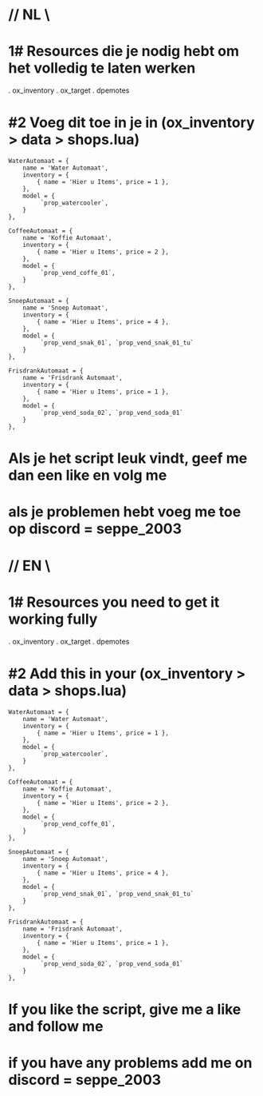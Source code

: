 
# // NL \\ #

 1# Resources die je nodig hebt om het volledig te laten werken 
==================================================================

. ox_inventory
. ox_target
. dpemotes


#2 Voeg dit toe in je in (ox_inventory > data > shops.lua) 
==============================================================

	WaterAutomaat = {
		name = 'Water Automaat',
		inventory = {
			{ name = 'Hier u Items', price = 1 },
		},
		model = {
			 `prop_watercooler`,
		}
	},

	CoffeeAutomaat = {
		name = 'Koffie Automaat',
		inventory = {
			{ name = 'Hier u Items', price = 2 },
		},
		model = {
			 `prop_vend_coffe_01`,
		}
	},

	SnoepAutomaat = {
		name = 'Snoep Automaat',
		inventory = {
			{ name = 'Hier u Items', price = 4 },
		},
		model = {
			 `prop_vend_snak_01`, `prop_vend_snak_01_tu`
		}
	},

	FrisdrankAutomaat = {
		name = 'Frisdrank Automaat',
		inventory = {
			{ name = 'Hier u Items', price = 1 },
		},
		model = {
			 `prop_vend_soda_02`, `prop_vend_soda_01`
		}
	},


 Als je het script leuk vindt, geef me dan een like en volg me  
=================================================================
 als je problemen hebt voeg me toe op discord = seppe_2003 
=============================================================



# // EN \\ #


 1# Resources you need to get it working fully 
=================================================

. ox_inventory
. ox_target
. dpemotes



  #2 Add this in your (ox_inventory > data > shops.lua) 
==============================================================

	WaterAutomaat = {
		name = 'Water Automaat',
		inventory = {
			{ name = 'Hier u Items', price = 1 },
		},
		model = {
			 `prop_watercooler`,
		}
	},

	CoffeeAutomaat = {
		name = 'Koffie Automaat',
		inventory = {
			{ name = 'Hier u Items', price = 2 },
		},
		model = {
			 `prop_vend_coffe_01`,
		}
	},

	SnoepAutomaat = {
		name = 'Snoep Automaat',
		inventory = {
			{ name = 'Hier u Items', price = 4 },
		},
		model = {
			 `prop_vend_snak_01`, `prop_vend_snak_01_tu`
		}
	},

	FrisdrankAutomaat = {
		name = 'Frisdrank Automaat',
		inventory = {
			{ name = 'Hier u Items', price = 1 },
		},
		model = {
			 `prop_vend_soda_02`, `prop_vend_soda_01`
		}
	},


 If you like the script, give me a like and follow me 
===========================================================
 if you have any problems add me on discord = seppe_2003 
===========================================================

